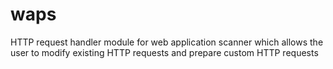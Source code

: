 # waps
HTTP request handler module for web application scanner which allows the user to modify existing HTTP requests and prepare custom HTTP requests

